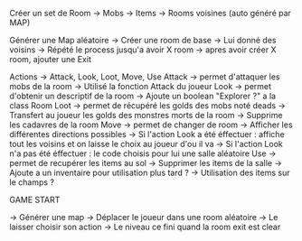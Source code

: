 Créer un set de Room
    -> Mobs
    -> Items
    -> Rooms voisines (auto généré par MAP)

Générer une Map aléatoire
    -> Créer une room de base
    -> Lui donné des voisins
    -> Répété le process jusqu'a avoir X room
    -> apres avoir créer X room, ajouter une Exit

Actions -> Attack, Look, Loot, Move, Use
Attack -> permet d'attaquer les mobs de la room
    -> Utilisé la fonction Attack du joueur
Look -> permet d'obtenir un descriptif de la room
    -> Ajoute un boolean "Explorer ?" a la class Room
Loot -> permet de récupéré les golds des mobs noté deads
    -> Transfert au joueur les golds des monstres morts de la room
    -> Supprime les cadavres de la room
Move -> permet de changer de room
    -> Afficher les différentes directions possibles
        -> Si l'action Look a été éffectuer : affiche tout les voisins et on laisse le choix au joueur d'ou il va
        -> Si l'action Look n'a pas été éffectuer : le code choisis pour lui une salle aléatoire
Use -> permet de recupérer les items au sol
    -> Supprimer les items de la salle
    -> Ajoute a un inventaire pour utilisation plus tard ? 
    -> Utilisation des items sur le champs ?

GAME START

-> Générer une map
-> Déplacer le joueur dans une room aléatoire
-> Le laisser choisir son action
-> Le niveau ce fini quand la room exit est clear